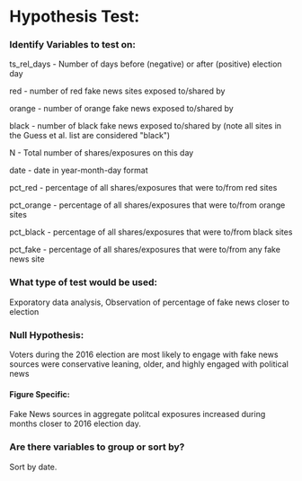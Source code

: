 
 # Hypothesis Test:
 
 ### Identify Variables to test on:
ts_rel_days - Number of days before (negative) or after (positive) election day

red - number of red fake news sites exposed to/shared by

orange - number of orange fake news exposed to/shared by

black - number of black fake news exposed to/shared by (note all sites in the Guess et al. list are considered "black")

N - Total number of shares/exposures on this day

date - date in year-month-day format

pct_red - percentage of all shares/exposures that were to/from red sites

pct_orange - percentage of all shares/exposures that were to/from orange sites

pct_black - percentage of all shares/exposures that were to/from black sites

pct_fake - percentage of all shares/exposures that were to/from any fake news site
 
 ### What type of test would be used:
 Exporatory data analysis, Observation of percentage of fake news closer to election 
 
 ### Null Hypothesis:
 Voters during the 2016 election are most likely to engage with fake news sources were conservative leaning, older, and highly engaged with political news
 
 #### Figure Specific:
 Fake News sources in aggregate politcal exposures increased during months closer to 2016 election day.
 
 ### Are there variables to group or sort by? 
Sort by date.
